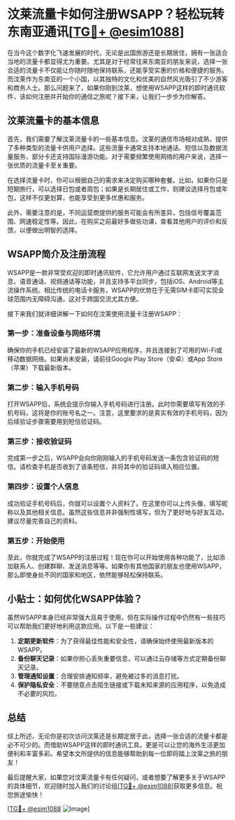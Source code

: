 # 汶莱流量卡如何注册WSAPP？轻松玩转东南亚通讯[[TG💪+ @esim1088](https://t.me/s/esim1088)]

在当今这个数字化飞速发展的时代，无论是出国旅游还是长期居住，拥有一张适合当地的流量卡都显得尤为重要。尤其是对于经常往来东南亚的朋友来说，选择一张合适的流量卡不仅能让你随时随地保持联系，还能享受实惠的价格和便捷的服务。而汶莱作为东南亚的一个小国，以其独特的文化和优美的自然风光吸引了不少游客和商务人士。那么问题来了，如果你刚到汶莱，想使用WSAPP这样的即时通讯软件，该如何注册并开始你的通信之旅呢？接下来，让我们一步步为你解答。

## 汶莱流量卡的基本信息

首先，我们需要了解汶莱流量卡的一些基本信息。汶莱的通信市场相对成熟，提供了多种类型的流量卡供用户选择。这些流量卡通常支持本地通话、短信以及数据流量服务，部分卡还支持国际漫游功能。对于需要频繁使用网络的用户来说，选择一张优质的流量卡至关重要。

在选择流量卡时，你可以根据自己的需求来决定购买哪种套餐。比如，如果你只是短期旅行，可以选择日包或者周包；如果是长期居住或工作，则建议选择月包或年包，这样不仅更划算，也能享受到更多优惠和服务。

此外，需要注意的是，不同运营商提供的服务可能会有所差异，包括信号覆盖范围、网速稳定性等。因此，在购买之前最好多做些功课，查看其他用户的评价和反馈，以便做出明智的选择。

## WSAPP简介及注册流程

WSAPP是一款非常受欢迎的即时通讯软件，它允许用户通过互联网发送文字消息、语音通话、视频通话等功能，并且支持多平台同步，包括iOS、Android等主流操作系统。相比传统的电话卡服务，WSAPP的优势在于无需SIM卡即可实现全球范围内无障碍沟通，这对于跨国交流尤其方便。

接下来我们就详细讲解一下如何在汶莱使用流量卡注册WSAPP：

### 第一步：准备设备与网络环境

确保你的手机已经安装了最新的WSAPP应用程序，并且连接到了可用的Wi-Fi或移动数据网络。如果尚未安装，请前往Google Play Store（安卓）或App Store（苹果）下载最新版本。

### 第二步：输入手机号码

打开WSAPP后，系统会提示你输入手机号码进行注册。此时你需要填写有效的手机号码，这将是你的账号名之一。注意，这里要求的是真实有效的手机号码，因为后续验证步骤需要用到短信验证码。

### 第三步：接收验证码

完成第一步之后，WSAPP会向你刚刚输入的手机号码发送一条包含验证码的短信。请检查手机是否收到了该条短信，并将其中的验证码填入相应位置。

### 第四步：设置个人信息

成功验证手机号码后，你就可以设置个人资料了。在这里你可以上传头像、填写昵称以及其他相关信息。虽然这些信息并非强制性填写，但为了更好地与好友互动，建议尽量完善自己的资料。

### 第五步：开始使用

至此，你就完成了WSAPP的注册过程！现在你可以开始使用各种功能了，比如添加联系人、创建群聊、发送消息等等。如果你有其他国家的朋友也使用WSAPP，那么即使身处不同的国家和地区，依然能够轻松保持联系。

## 小贴士：如何优化WSAPP体验？

虽然WSAPP本身已经非常强大且易于使用，但在实际操作过程中仍然有一些技巧可以帮助我们更好地利用这款应用。以下是一些建议：

1. **定期更新软件**：为了获得最佳性能和安全性，请确保始终使用最新版本的WSAPP。
2. **备份聊天记录**：如果你担心丢失重要信息，可以通过云存储等方式定期备份聊天记录。
3. **管理通知设置**：合理安排通知频率，避免被过多的消息打扰。
4. **保护隐私安全**：不要随意点击陌生链接或下载未知来源的应用程序，以免造成不必要的风险。

## 总结

综上所述，无论你是初次访问汶莱还是长期定居于此，选择一张合适的流量卡都是必不可少的。而借助WSAPP这样的即时通讯工具，更是可以让您的海外生活更加便利和丰富多彩。希望本文所提供的信息能够帮助到每一位即将踏上汶莱之旅的朋友！

最后提醒大家，如果您对汶莱流量卡有任何疑问，或者想要了解更多关于WSAPP的具体细节，欢迎随时加入我们的讨论组[[TG💪+ @esim1088](https://t.me/s/esim1088)]获取更多信息。祝您旅途愉快！

[[TG💪+ @esim1088](https://t.me/s/esim1088) ![Image](https://i.postimg.cc/4NQfJmqS/Snipaste-2025-05-13-00-14-12.png)]
